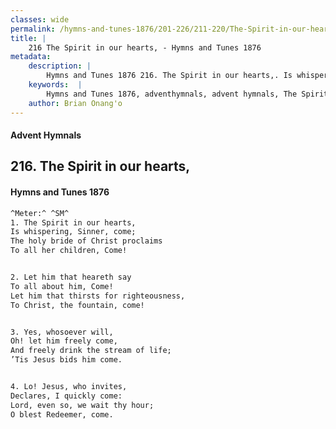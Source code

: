```yaml
---
classes: wide
permalink: /hymns-and-tunes-1876/201-226/211-220/The-Spirit-in-our-hearts,/
title: |
    216 The Spirit in our hearts, - Hymns and Tunes 1876
metadata:
    description: |
        Hymns and Tunes 1876 216. The Spirit in our hearts,. Is whispering, Sinner, come; The holy bride of Christ proclaims To all her children, Come! 
    keywords:  |
        Hymns and Tunes 1876, adventhymnals, advent hymnals, The Spirit in our hearts,, Is whispering, Sinner, come;, 
    author: Brian Onang'o
---
```


#### Advent Hymnals
## 216. The Spirit in our hearts,
####  Hymns and Tunes 1876

```txt
^Meter:^ ^SM^
1. The Spirit in our hearts,
Is whispering, Sinner, come;
The holy bride of Christ proclaims
To all her children, Come!


2. Let him that heareth say
To all about him, Come!
Let him that thirsts for righteousness,
To Christ, the fountain, come!


3. Yes, whosoever will,
Oh! let him freely come,
And freely drink the stream of life;
’Tis Jesus bids him come.


4. Lo! Jesus, who invites,
Declares, I quickly come:
Lord, even so, we wait thy hour;
O blest Redeemer, come.
```